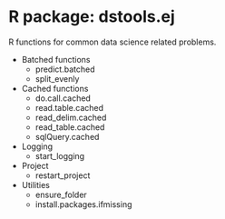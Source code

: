 # R package: dstools.ej

R functions for common data science related problems.

* Batched functions
  * predict.batched
  * split_evenly
* Cached functions
  * do.call.cached
  * read.table.cached
  * read_delim.cached
  * read_table.cached
  * sqlQuery.cached
* Logging
  * start_logging
* Project
  * restart_project
* Utilities
  * ensure_folder
  * install.packages.ifmissing
